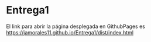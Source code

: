 # Entrega1

El link para abrir la página desplegada en GithubPages es
https://jamorales11.github.io/Entrega1/dist/index.html
